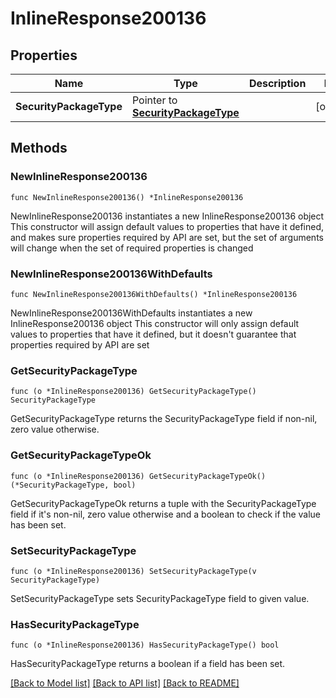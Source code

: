 # InlineResponse200136

## Properties

Name | Type | Description | Notes
------------ | ------------- | ------------- | -------------
**SecurityPackageType** | Pointer to [**SecurityPackageType**](securityPackageType.md) |  | [optional] 

## Methods

### NewInlineResponse200136

`func NewInlineResponse200136() *InlineResponse200136`

NewInlineResponse200136 instantiates a new InlineResponse200136 object
This constructor will assign default values to properties that have it defined,
and makes sure properties required by API are set, but the set of arguments
will change when the set of required properties is changed

### NewInlineResponse200136WithDefaults

`func NewInlineResponse200136WithDefaults() *InlineResponse200136`

NewInlineResponse200136WithDefaults instantiates a new InlineResponse200136 object
This constructor will only assign default values to properties that have it defined,
but it doesn't guarantee that properties required by API are set

### GetSecurityPackageType

`func (o *InlineResponse200136) GetSecurityPackageType() SecurityPackageType`

GetSecurityPackageType returns the SecurityPackageType field if non-nil, zero value otherwise.

### GetSecurityPackageTypeOk

`func (o *InlineResponse200136) GetSecurityPackageTypeOk() (*SecurityPackageType, bool)`

GetSecurityPackageTypeOk returns a tuple with the SecurityPackageType field if it's non-nil, zero value otherwise
and a boolean to check if the value has been set.

### SetSecurityPackageType

`func (o *InlineResponse200136) SetSecurityPackageType(v SecurityPackageType)`

SetSecurityPackageType sets SecurityPackageType field to given value.

### HasSecurityPackageType

`func (o *InlineResponse200136) HasSecurityPackageType() bool`

HasSecurityPackageType returns a boolean if a field has been set.


[[Back to Model list]](../README.md#documentation-for-models) [[Back to API list]](../README.md#documentation-for-api-endpoints) [[Back to README]](../README.md)


